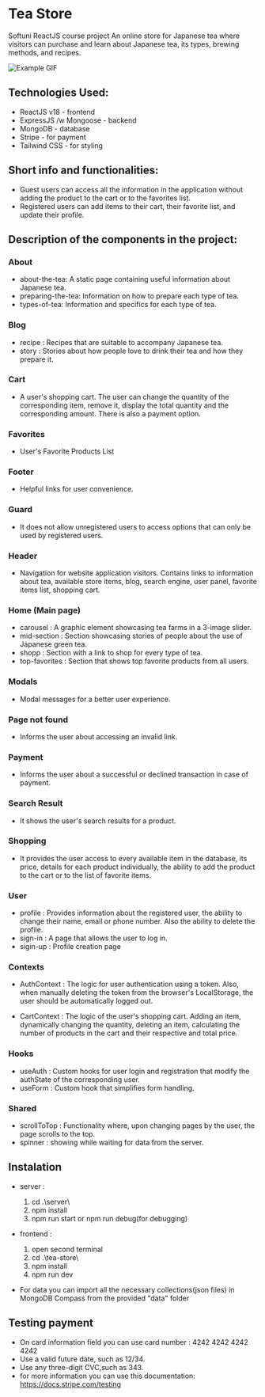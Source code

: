 # Tea Store

Softuni ReactJS course project
An online store for Japanese tea where visitors can purchase and learn about Japanese tea, its types, brewing methods, and recipes.

![Example GIF](tea-store/src/assets/home-page.gif)

## Technologies Used:

- ReactJS v18 - frontend
- ExpressJS /w Mongoose - backend
- MongoDB - database
- Stripe - for payment
- Tailwind CSS - for styling

## Short info and functionalities:

- Guest users can access all the information in the application without adding the product to the cart or to the favorites list.
- Registered users can add items to their cart, their favorite list, and update their profile.

## Description of the components in the project:

### About

- about-the-tea: A static page containing useful information about Japanese tea.
- preparing-the-tea: Information on how to prepare each type of tea.
- types-of-tea: Information and specifics for each type of tea.

### Blog

- recipe : Recipes that are suitable to accompany Japanese tea.
- story : Stories about how people love to drink their tea and how they prepare it.

### Cart

- A user's shopping cart. The user can change the quantity of the corresponding item, remove it, display the total quantity and the corresponding amount. There is also a payment option.

### Favorites

- User's Favorite Products List

### Footer

- Helpful links for user convenience.

### Guard

- It does not allow unregistered users to access options that can only be used by registered users.

### Header

- Navigation for website application visitors. Contains links to information about tea, available store items, blog, search engine, user panel, favorite items list, shopping cart.

### Home (Main page)

- carousel : A graphic element showcasing tea farms in a 3-image slider.
- mid-section : Section showcasing stories of people about the use of Japanese green tea.
- shopp : Section with a link to shop for every type of tea.
- top-favorites : Section that shows top favorite products from all users.

### Modals

- Modal messages for a better user experience.

### Page not found

- Informs the user about accessing an invalid link.

### Payment

- Informs the user about a successful or declined transaction in case of payment.

### Search Result

- It shows the user's search results for a product.

### Shopping

- It provides the user access to every available item in the database, its price, details for each product individually, the ability to add the product to the cart or to the list of favorite items.

### User

- profile : Provides information about the registered user, the ability to change their name, email or phone number. Also the ability to delete the profile.
- sign-in : A page that allows the user to log in.
- sigin-up : Profile creation page

### Contexts

- AuthContext : The logic for user authentication using a token. Also, when manually deleting the token from the browser's LocalStorage, the user should be automatically logged out.

- CartContext : The logic of the user's shopping cart. Adding an item, dynamically changing the quantity, deleting an item, calculating the number of products in the cart and their respective and total price.

### Hooks

- useAuth : Custom hooks for user login and registration that modify the authState of the corresponding user.
- useForm : Custom hook that simplifies form handling.

### Shared

- scrollToTop : Functionality where, upon changing pages by the user, the page scrolls to the top.
- spinner : showing while waiting for data from the server.

## Instalation

- server :

  1. cd .\server\
  2. npm install
  3. npm run start or npm run debug(for debugging)

- frontend :

  1. open second terminal
  2. cd .\tea-store\
  3. npm install
  4. npm run dev

- For data you can import all the necessary collections(json files) in MongoDB Compass from the provided "data" folder

## Testing payment

- On card information field you can use card number : 4242 4242 4242 4242
- Use a valid future date, such as 12/34.
- Use any three-digit CVC,such as 343.
- for more information you can use this documentation: https://docs.stripe.com/testing
